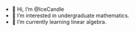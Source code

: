- 👋 Hi, I’m @IceCandle
- 👀 I’m interested in undergraduate mathematics.
- 🌱 I’m currently learning linear algebra.

<!---
IceCandle/IceCandle is a ✨ special ✨ repository because its `README.md` (this file) appears on your GitHub profile.
You can click the Preview link to take a look at your changes.
--->
